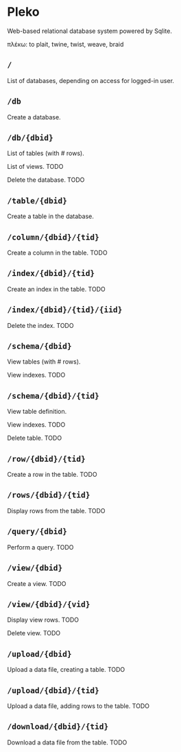 # Pleko

Web-based relational database system powered by Sqlite.

πλέκω: to plait, twine, twist, weave, braid

## `/`

List of databases, depending on access for logged-in user.

## `/db`

Create a database.

## `/db/{dbid}`

List of tables (with # rows).

List of views. TODO

Delete the database. TODO

## `/table/{dbid}`

Create a table in the database.

## `/column/{dbid}/{tid}`

Create a column in the table. TODO

## `/index/{dbid}/{tid}`

Create an index in the table. TODO

## `/index/{dbid}/{tid}/{iid}`

Delete the index. TODO

## `/schema/{dbid}`

View tables (with # rows).

View indexes. TODO

## `/schema/{dbid}/{tid}`

View table definition.

View indexes. TODO

Delete table. TODO

## `/row/{dbid}/{tid}`

Create a row in the table. TODO

## `/rows/{dbid}/{tid}`

Display rows from the table. TODO

## `/query/{dbid}`

Perform a query. TODO

## `/view/{dbid}`

Create a view. TODO

## `/view/{dbid}/{vid}`

Display view rows. TODO

Delete view. TODO

## `/upload/{dbid}`

Upload a data file, creating a table. TODO

## `/upload/{dbid}/{tid}`

Upload a data file, adding rows to the table. TODO

## `/download/{dbid}/{tid}`

Download a data file from the table. TODO
